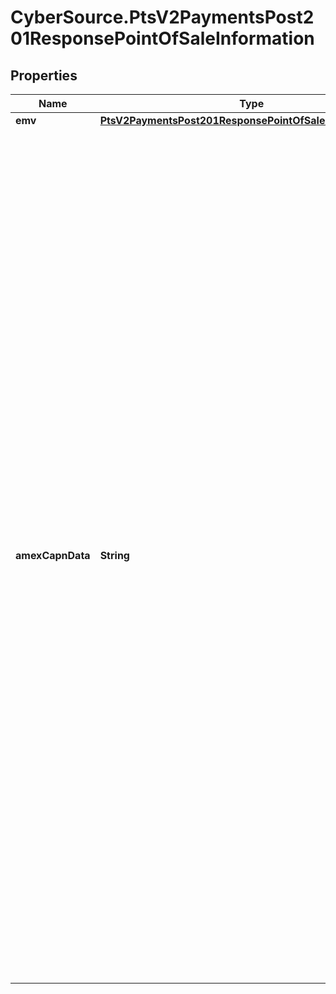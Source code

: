 # CyberSource.PtsV2PaymentsPost201ResponsePointOfSaleInformation

## Properties
Name | Type | Description | Notes
------------ | ------------- | ------------- | -------------
**emv** | [**PtsV2PaymentsPost201ResponsePointOfSaleInformationEmv**](PtsV2PaymentsPost201ResponsePointOfSaleInformationEmv.md) |  | [optional] 
**amexCapnData** | **String** | Point-of-sale details for the transaction. This value is returned only for **American Express Direct**. CyberSource generates this value, which consists of a series of codes that identify terminal capability, security data, and specific conditions present at the time the transaction occurred. To comply with the CAPN requirements, this  value must be included in all subsequent follow-on requests, such as captures and follow-on credits.  When you perform authorizations, captures, and credits through CyberSource, CyberSource passes this value from the authorization service to the subsequent services for you. However, when you perform authorizations through CyberSource and perform subsequent services through other financial institutions, you must ensure that your requests for captures and credits include this value.  | [optional] 


